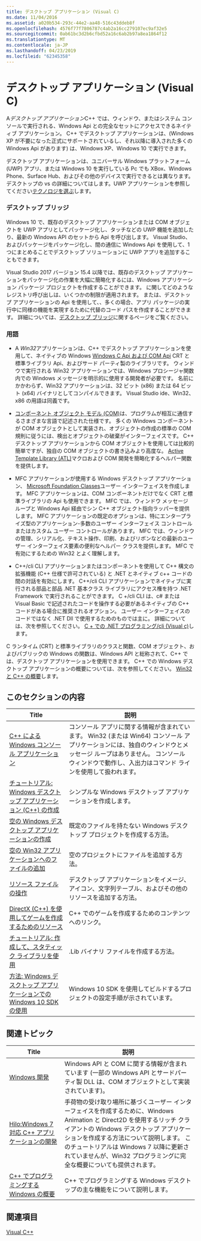 ```yaml
---
title: デスクトップ アプリケーション (Visual C)
ms.date: 11/04/2016
ms.assetid: a020b534-293c-44e2-aa48-516c43ddeb8f
ms.openlocfilehash: 4576f77f7806787c4ab2a16cc279107ec9af32e5
ms.sourcegitcommit: 0ab61bc3d2b6cfbd52a16c6ab2b97a8ea1864f12
ms.translationtype: MT
ms.contentlocale: ja-JP
ms.lasthandoff: 04/23/2019
ms.locfileid: "62345358"
---
```

# <a name="desktop-applications-visual-c"></a>デスクトップ アプリケーション (Visual C)

A*デスクトップ アプリケーション*C++ では、ウィンドウ、またはシステム コンソールで実行される、Windows Api との完全なセットにアクセスできるネイティブ アプリケーション。 C++ でデスクトップ アプリケーションは、(Windows XP が不要になった正式にサポートされているし、それ以降に導入された多くの Windows Api があります) は、Windows XP、Windows 10 で実行できます。

デスクトップ アプリケーションは、ユニバーサル Windows プラットフォーム (UWP) アプリ、または Windows 10 を実行している Pc でも XBox、Windows Phone、Surface Hub、およびその他のデバイスで実行できるとは異なります。 デスクトップの vs の詳細についてはします。UWP アプリケーションを参照してください[テクノロジを選ぶ](/windows/desktop/choose-your-technology)します。

### <a name="desktop-bridge"></a>デスクトップ ブリッジ

Windows 10 で、既存のデスクトップ アプリケーションまたは COM オブジェクトを UWP アプリとしてパッケージ化し、タッチなどの UWP 機能を追加したり、最新の Windows API のセットから Api を呼び出します。 Visual Studio、およびパッケージをパッケージ化し、間の通信に Windows Api を使用して、1 つにまとめることでデスクトップ ソリューションに UWP アプリを追加することもできます。

Visual Studio 2017 バージョン 15.4 以降では、既存のデスクトップ アプリケーションをパッケージ化の作業を大幅に簡略化するには、Windows アプリケーション パッケージ プロジェクトを作成することができます。 に関してどのようなレジストリ呼び出しは、いくつかの制限が適用されます。 または、デスクトップ アプリケーションの Api を使用して、、多くの場合、アプリ パッケージの実行中に同様の機能を実現するために代替のコード パスを作成することができます。 詳細については、[デスクトップ ブリッジ](/windows/uwp/porting/desktop-to-uwp-root)に関するページをご覧ください。

### <a name="terminology"></a>用語

- A *Win32*アプリケーションは、C++ でデスクトップ アプリケーションを使用して、ネイティブの Windows [Windows C Api および COM Api](/windows/desktop/apiindex/windows-api-list) CRT と標準ライブラリ Api、およびサード パーティ製のライブラリです。 ウィンドウで実行される Win32 アプリケーションでは、Windows プロシージャ関数内での Windows メッセージを明示的に使用する開発者が必要です。 名前にかかわらず、Win32 アプリケーションは、32 ビット (x86) または 64 ビット (x64) バイナリとしてコンパイルできます。 Visual Studio ide、Win32、x86 の用語は同義です。

- [コンポーネント オブジェクト モデル (COM)](/windows/desktop/com/the-component-object-model)は、プログラムが相互に通信するさまざまな言語で記述された仕様です。 多くの Windows コンポーネントが COM オブジェクトとして実装され、オブジェクトの作成の標準の COM 規則に従うには、検出とオブジェクトの破棄がインターフェイスです。  C++ デスクトップ アプリケーションから COM オブジェクトを使用しては比較的簡単ですが、独自の COM オブジェクトの書き込みより高度な。 [Active Template Library (ATL)](../atl/atl-com-desktop-components.md)マクロおよび COM 開発を簡略化するヘルパー関数を提供します。

- MFC アプリケーションが使用する Windows デスクトップ アプリケーション、 [Microsoft Foundation Classes](../mfc/mfc-desktop-applications.md)ユーザー インターフェイスを作成します。 MFC アプリケーションは、COM コンポーネントだけでなく CRT と標準ライブラリの Api も使用できます。 MFC では、ウィンドウ メッセージ ループと Windows Api 経由でシン C++ オブジェクト指向ラッパーを提供します。 MFC アプリケーションの既定のオプションは、特にエンタープライズ型のアプリケーション-多数のユーザー インターフェイス コントロールまたはカスタム ユーザー コントロールがあります。 MFC では、ウィンドウの管理、シリアル化、テキスト操作、印刷、およびリボンなどの最新のユーザー インターフェイス要素の便利なヘルパー クラスを提供します。 MFC で有効にするための Win32 とよく理解します。

- C++/cli CLI アプリケーションまたはコンポーネントを使用して C++ 構文の拡張機能 (C++ 仕様で許可されている) と .NET とネイティブ c++ コードの間の対話を有効にします。  C++/cli CLI アプリケーションでネイティブに実行される部品と部品 .NET 基本クラス ライブラリにアクセス権を持つ .NET Framework で実行されることができます。 C +/cli CLI は、c# または Visual Basic で記述されたコードを操作する必要があるネイティブの C++ コードがある場合に推奨されるオプション。 ユーザー インターフェイスのコードではなく .NET Dll で使用するためのものでは主に。 詳細については、次を参照してください。 [C + での .NET プログラミング/cli (Visual c)](../dotnet/dotnet-programming-with-cpp-cli-visual-cpp.md)します。

C ランタイム (CRT) と標準ライブラリのクラスと関数、COM オブジェクト、およびパブリックの Windows の関数は、Windows API と総称されて、C++ では、デスクトップ アプリケーションを使用できます。 C++ での Windows デスクトップ アプリケーションの概要については、次を参照してください。 [Win32 と C++ の概要](/windows/desktop/LearnWin32/learn-to-program-for-windows)します。

## <a name="in-this-section"></a>このセクションの内容

|Title|説明|
|-----------|-----------------|
|[C++ による Windows コンソール アプリケーション](console-applications-in-visual-cpp.md)|コンソール アプリに関する情報が含まれています。 Win32 (または Win64) コンソール アプリケーションには、独自のウィンドウとメッセージ ループはありません。 コンソール ウィンドウで動作し、入出力はコマンド ラインを使用して扱われます。|
|[チュートリアル: Windows デスクトップ アプリケーション (C++) の作成](walkthrough-creating-windows-desktop-applications-cpp.md)|シンプルな Windows デスクトップ アプリケーションを作成します。|
|[空の Windows デスクトップ アプリケーションの作成](creating-an-empty-windows-desktop-application.md)|既定のファイルを持たない Windows デスクトップ プロジェクトを作成する方法。|
|[空の Win32 アプリケーションへのファイルの追加](adding-files-to-an-empty-win32-applications.md)|空のプロジェクトにファイルを追加する方法。|
|[リソース ファイルの操作](working-with-resource-files.md)|デスクトップ アプリケーションをイメージ、アイコン、文字列テーブル、およびその他のリソースを追加する方法。|
|[DirectX (C++) を使用してゲームを作成するためのリソース](resources-for-creating-a-game-using-directx.md)|C++ でのゲームを作成するためのコンテンツへのリンク。|
|[チュートリアル: 作成して、スタティック ライブラリを使用](walkthrough-creating-and-using-a-static-library-cpp.md)|.Lib バイナリ ファイルを作成する方法。|
|[方法: Windows デスクトップ アプリケーションでの Windows 10 SDK の使用](how-to-use-the-windows-10-sdk-in-a-windows-desktop-application.md)|Windows 10 SDK を使用してビルドするプロジェクトの設定手順が示されています。|

## <a name="related-articles"></a>関連トピック

|Title|説明|
|-----------|-----------------|
|[Windows 開発](/windows/desktop/index)|Windows API と COM に関する情報が含まれています (一部の Windows API とサードパーティ製 DLL は、COM オブジェクトとして実装されています)。|
|[Hilo:Windows 7 対応 C++ アプリケーションの開発](https://msdn.microsoft.com/library/windows/desktop/ff708696.aspx)|手荷物の受け取り場所に基づくユーザー インターフェイスを作成するために、Windows Animation と Direct2D を使用するリッチ クライアントの Windows デスクトップ アプリケーションを作成する方法について説明します。  このチュートリアルは Windows 7 以降に更新されていませんが、Win32 プログラミングに完全な概要についても提供されます。|
|[C++ でプログラミングする Windows の概要](overview-of-windows-programming-in-cpp.md)|C++ でプログラミングする Windows デスクトップの主な機能をについて説明します。|

## <a name="see-also"></a>関連項目

[Visual C++](../overview/visual-cpp-in-visual-studio.md)